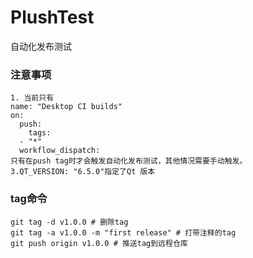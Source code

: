 # PlushTest
自动化发布测试

### 注意事项
    1. 当前只有
    name: "Desktop CI builds"
    on:
      push:
        tags:
      - "*"
      workflow_dispatch:
    只有在push tag时才会触发自动化发布测试，其他情况需要手动触发。
    3.QT_VERSION: "6.5.0"指定了Qt 版本
### tag命令
    git tag -d v1.0.0 # 删除tag
    git tag -a v1.0.0 -m "first release" # 打带注释的tag
    git push origin v1.0.0 # 推送tag到远程仓库